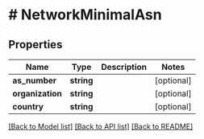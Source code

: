 # # NetworkMinimalAsn

## Properties

Name | Type | Description | Notes
------------ | ------------- | ------------- | -------------
**as_number** | **string** |  | [optional]
**organization** | **string** |  | [optional]
**country** | **string** |  | [optional]

[[Back to Model list]](../../README.md#models) [[Back to API list]](../../README.md#endpoints) [[Back to README]](../../README.md)
